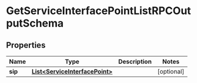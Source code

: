 
# GetServiceInterfacePointListRPCOutputSchema

## Properties
Name | Type | Description | Notes
------------ | ------------- | ------------- | -------------
**sip** | [**List&lt;ServiceInterfacePoint&gt;**](ServiceInterfacePoint.md) |  |  [optional]




